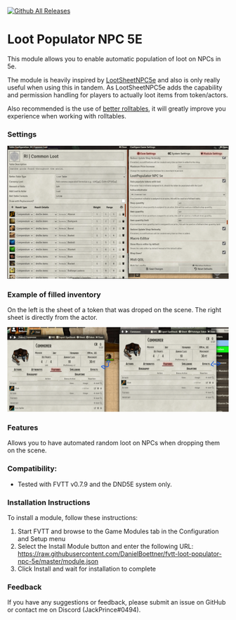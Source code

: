 [![Github All Releases](https://img.shields.io/github/downloads/DanielBoettner/fvtt-loot-populator-npc-5e/total.svg)]()

# Loot Populator NPC 5E

This module allows you to enable automatic population of loot on NPCs in 5e.

The module is heavily inspired by [LootSheetNPC5e](https://github.com/jopeek/fvtt-loot-sheet-npc-5e) and also is only really useful when using this in tandem.
As LootSheetNPC5e adds the capability and permission handling for players to actually loot items from token/actors.

Also recommended is the use of [better rolltables](https://github.com/ultrakorne/better-rolltables), it will greatly improve you experience when working with rolltables.

### Settings
![image](https://github.com/DanielBoettner/fvtt-loot-populator-npc-5e/blob/master/image.png)

### Example of filled inventory
On the left is the sheet of a token that was droped on the scene.
The right sheet is directly from the actor.

![image](https://github.com/DanielBoettner/fvtt-loot-populator-npc-5e/blob/master/SheetExample.png)

### Features

Allows you to have automated random loot on NPCs when dropping them on the scene.

### Compatibility:
- Tested with FVTT v0.7.9 and the DND5E system only.

### Installation Instructions

To install a module, follow these instructions:

1. Start FVTT and browse to the Game Modules tab in the Configuration and Setup menu
2. Select the Install Module button and enter the following URL: https://raw.githubusercontent.com/DanielBoettner/fvtt-loot-populator-npc-5e/master/module.json
3. Click Install and wait for installation to complete

### Feedback

If you have any suggestions or feedback, please submit an issue on GitHub or contact me on Discord (JackPrince#0494).
